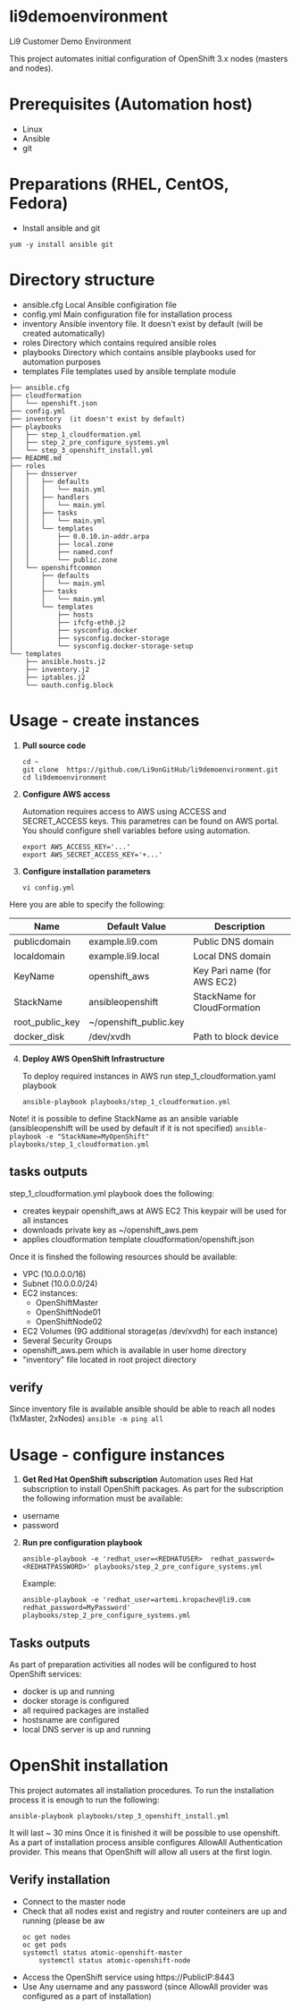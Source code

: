 # li9demoenvironment
Li9 Customer Demo Environment


This project automates initial configuration of OpenShift 3.x nodes (masters and nodes).
# Prerequisites (Automation host)
- Linux
- Ansible
- git

# Preparations (RHEL, CentOS, Fedora)
- Install ansible and git
```
yum -y install ansible git
```

# Directory structure
- ansible.cfg
	Local Ansible configiration file
- config.yml
	Main configuration file for installation process
- inventory
	Ansible inventory file. It doesn't exist by default (will be created automatically)
- roles
	Directory which contains required ansible roles
- playbooks
	Directory which contains ansible playbooks used for automation purposes
- templates
	File templates used by ansible template module
```
├── ansible.cfg
├── cloudformation
│   └── openshift.json
├── config.yml
├── inventory  (it doesn't exist by default)
├── playbooks
│   ├── step_1_cloudformation.yml
│   ├── step_2_pre_configure_systems.yml
│   └── step_3_openshift_install.yml
├── README.md
├── roles
│   ├── dnsserver
│   │   ├── defaults
│   │   │   └── main.yml
│   │   ├── handlers
│   │   │   └── main.yml
│   │   ├── tasks
│   │   │   └── main.yml
│   │   └── templates
│   │       ├── 0.0.10.in-addr.arpa
│   │       ├── local.zone
│   │       ├── named.conf
│   │       └── public.zone
│   └── openshiftcommon
│       ├── defaults
│       │   └── main.yml
│       ├── tasks
│       │   └── main.yml
│       └── templates
│           ├── hosts
│           ├── ifcfg-eth0.j2
│           ├── sysconfig.docker
│           ├── sysconfig.docker-storage
│           └── sysconfig.docker-storage-setup
└── templates
    ├── ansible.hosts.j2
    ├── inventory.j2
    ├── iptables.j2
    └── oauth.config.block

```

# Usage - create instances
1. **Pull source code**

	```
	cd ~
	git clone  https://github.com/Li9onGitHub/li9demoenvironment.git
	cd li9demoenvironment
	```
2. **Configure AWS access**

	Automation requires access to AWS using ACCESS and SECRET_ACCESS keys. This parametres can be found on AWS portal.
	You should configure shell variables before using automation.
	```
	export AWS_ACCESS_KEY='...'
	export AWS_SECRET_ACCESS_KEY='+...'
	```

3. **Configure installation parameters**
	```
	vi config.yml
	```
Here you are able to specify the following:

| Name            | Default Value          | Description                                                                    |
|-----------------|------------------------|--------------------------------------------------------------------------------|
| publicdomain    | example.li9.com        | Public DNS domain                                                              |
| localdomain     | example.li9.local      | Local DNS domain                                                               |
| KeyName         | openshift_aws          | Key Pari name (for AWS EC2)                                                    |
| StackName       | ansibleopenshift       | StackName for CloudFormation                                                   |
| root_public_key | ~/openshift_public.key |                                                                                |
| docker_disk     | /dev/xvdh              | Path to block device                                                           |


4. **Deploy AWS OpenShift Infrastructure**
	
	To deploy required instances in AWS run step_1_cloudformation.yaml  playbook
	```
	ansible-playbook playbooks/step_1_cloudformation.yml
	```
Note! it is possible to define StackName as an ansible variable (ansibleopenshift will be used by default if it is not specified)
	```
	ansible-playbook -e "StackName=MyOpenShift" playbooks/step_1_cloudformation.yml
	```

## tasks outputs
step_1_cloudformation.yml playbook does the following:
- creates keypair openshift_aws at AWS EC2
	This keypair will be used for all instances
- downloads private key as ~/openshift_aws.pem
- applies cloudformation template cloudformation/openshift.json

Once it is finshed the following resources should be available:
- VPC (10.0.0.0/16)
- Subnet (10.0.0.0/24)
- EC2 instances:
	- OpenShiftMaster
	- OpenShiftNode01
	- OpenShiftNode02
- EC2 Volumes (9G additional storage(as /dev/xvdh) for each instance)
- Several Security Groups
- openshift_aws.pem which is available in user home directory
- "inventory" file located in root project directory

## verify
Since inventory file is available ansible should be able to reach all nodes (1xMaster, 2xNodes)
	```
	ansible -m ping all
	``` 

# Usage - configure instances
1. **Get Red Hat OpenShift subscription**
 Automation uses Red Hat subscription to install OpenShift packages. As part for the subscription the following information must be available:
 - username
 - password

2. **Run pre configuration playbook**
	```
	ansible-playbook -e 'redhat_user=<REDHATUSER>  redhat_password=<REDHATPASSWORD>' playbooks/step_2_pre_configure_systems.yml		 
	```
	Example:
	```
	ansible-playbook -e 'redhat_user=artemi.kropachev@li9.com redhat_password=MyPassword' playbooks/step_2_pre_configure_systems.yml
	```
## Tasks outputs
 As part of preparation activities all nodes will be configured to host OpenShift services:
 - docker is up and running
 - docker storage is configured
 - all required packages are installed
 - hostsname are configured
 - local DNS server is up and running

# OpenShit installation

This project automates all installation procedures. To run the installation process it is enough to run the following:
```
ansible-playbook playbooks/step_3_openshift_install.yml
```
It will last ~ 30 mins
Once it is finished it will be possible to use openshift.
As a part of installation process ansible configures AllowAll Authentication provider. This means that OpenShift will allow all users at the first login.

## Verify installation

 - Connect to the master node
 - Check that all nodes exist and registry and router conteiners are up and running (please be aw
	```
	oc get nodes
	oc get pods
	systemctl status atomic-openshift-master
        systemctl status atomic-openshift-node
	```
 - Access the OpenShift service using  https://PublicIP:8443
 - Use Any username and any password (since AllowAll provider was configured as a part of installation)



